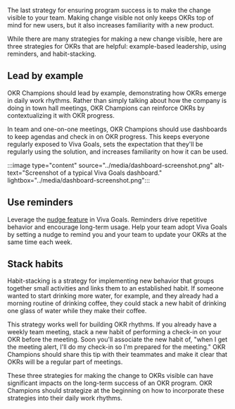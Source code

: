 The last strategy for ensuring program success is to make the change visible to your team. Making change visible not only keeps OKRs top of mind for new users, but it also increases familiarity with a new product. 

While there are many strategies for making a new change visible, here are three strategies for OKRs that are helpful: example-based leadership, using reminders, and habit-stacking.

## Lead by example

OKR Champions should lead by example, demonstrating how OKRs emerge in daily work rhythms. Rather than simply talking about how the company is doing in town hall meetings, OKR Champions can reinforce OKRs by contextualizing it with OKR progress.

In team and one-on-one meetings, OKR Champions should use dashboards to keep agendas and check in on OKR progress. This keeps everyone regularly exposed to Viva Goals, sets the expectation that they'll be regularly using the solution, and increases familiarity on how it can be used.

:::image type="content" source="../media/dashboard-screenshot.png" alt-text="Screenshot of a typical Viva Goals dashboard." lightbox="../media/dashboard-screenshot.png":::

## Use reminders

Leverage the [nudge feature](https://docs.microsoft.com/viva/goals/nudge-users-to-check-in?azure-portal=true) in Viva Goals. Reminders drive repetitive behavior and encourage long-term usage. Help your team adopt Viva Goals by setting a nudge to remind you and your team to update your OKRs at the same time each week.

## Stack habits

Habit-stacking is a strategy for implementing new behavior that groups together small activities and links them to an established habit. If someone wanted to start drinking more water, for example, and they already had a morning routine of drinking coffee, they could stack a new habit of drinking one glass of water while they make their coffee.

This strategy works well for building OKR rhythms. If you already have a weekly team meeting, stack a new habit of performing a check-in on your OKR before the meeting. Soon you'll associate the new habit of, "when I get the meeting alert, I'll do my check-in so I'm prepared for the meeting." OKR Champions should share this tip with their teammates and make it clear that OKRs will be a regular part of meetings.

These three strategies for making the change to OKRs visible can have significant impacts on the long-term success of an OKR program. OKR Champions should strategize at the beginning on how to incorporate these strategies into their daily work rhythms.
